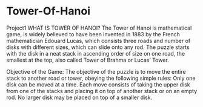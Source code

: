 # Tower-Of-Hanoi
Project1
WHAT IS TOWER OF HANOI?
The Tower of Hanoi is mathematical game, is widely believed to have been invented in 1883 by the French mathematician Edouard Lucas, which consists three roads and number of disks with different sizes, which can slide onto any rod. The puzzle starts with the disk in a neat stack in ascending order of size on one road, the smallest at the top, also called Tower of Brahma or Lucas’ Tower.

Objective of the Game:
The objective of the puzzle is to move the entire stack to another road or tower, obeying the following simple rules:
Only one disk can be moved at a time.
Each move consists of taking the upper disk from one of the stacks and placing it on top of another stack or on an empty rod.
No larger disk may be placed on top of a smaller disk.
